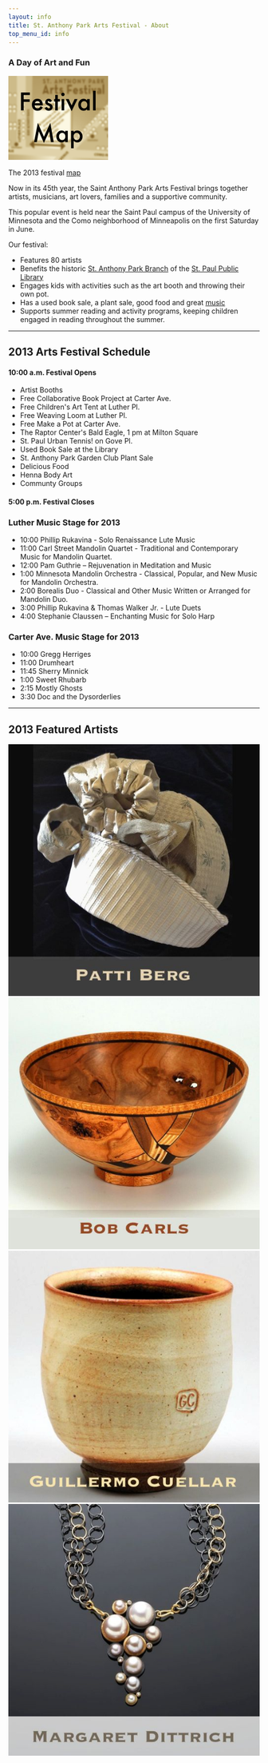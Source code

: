 ```yaml
---
layout: info
title: St. Anthony Park Arts Festival - About
top_menu_id: info
---
```

### A Day of Art and Fun

<div class="rightpic">
  <a href="/images/map2013.pdf">
    <img src="/images/map2013.png" alt="map" width="200">
  </a>
  <p class="caption">
    The 2013 festival <a href="/images/map2013.pdf">map</a>
  </p>
</div>

Now in its 45th year, the Saint Anthony Park Arts Festival
brings together artists, musicians, art lovers, families and a
supportive community.

This popular event is held near the Saint Paul campus of
the University of Minnesota and the Como neighborhood of Minneapolis
on the first Saturday in June.

Our festival:
- Features 80 artists
- Benefits the historic
  [St. Anthony Park Branch](http://www.sppl.org/about/locations/saint-anthony-park)
  of the [St. Paul Public Library](http://www.sppl.org/home)
- Engages kids with activities such as the art booth
  and throwing their own pot.
- Has a used book sale, a plant sale, good food and great
  [music](/info/index.html)
- Supports summer reading and activity programs,
  keeping children engaged in reading throughout the summer.

___

## 2013 Arts Festival Schedule

#### 10:00 a.m. Festival Opens

- Artist Booths
- Free Collaborative Book Project at Carter Ave.
- Free Children's Art Tent at Luther Pl.
- Free Weaving Loom at Luther Pl.
- Free Make a Pot at Carter Ave.
- The Raptor Center's Bald Eagle, 1 pm at Milton Square
- St. Paul Urban Tennis! on Gove Pl.
- Used Book Sale at the Library
- St. Anthony Park Garden Club Plant Sale
- Delicious Food
- Henna Body Art
- Communty Groups

#### 5:00 p.m. Festival Closes

### Luther Music Stage for 2013

- 10:00 Phillip Rukavina - Solo Renaissance Lute Music
- 11:00 Carl Street Mandolin Quartet - Traditional and Contemporary Music for Mandolin Quartet.
- 12:00 Pam Guthrie – Rejuvenation in Meditation and Music
- 1:00 Minnesota Mandolin Orchestra - Classical, Popular, and New Music for Mandolin Orchestra.
- 2:00 Borealis Duo - Classical and Other Music Written or Arranged for Mandolin Duo.
- 3:00 Phillip Rukavina & Thomas Walker Jr. - Lute Duets
- 4:00 Stephanie Claussen – Enchanting Music for Solo Harp

### Carter Ave. Music Stage for 2013

- 10:00 Gregg Herriges
- 11:00 Drumheart
- 11:45 Sherry Minnick 
- 1:00 Sweet Rhubarb
- 2:15 Mostly Ghosts
- 3:30 Doc and the Dysorderlies

---

<div class="hero">
  <h2>2013 Featured Artists</h2>
  <a href="/info/berg.html">
    <img src="/images/FeaturedBerg.jpeg">
  </a>
  <a href="/info/carls.html">
    <img src="/images/FeaturedCarls.jpeg">
  </a>
  <a href="/info/cuellar.html">
    <img src="/images/FeaturedCuellar.jpeg">
  </a>
  <a href="/info/dittrich.html">
    <img src="/images/FeaturedDittrich.jpeg">
  </a>
</div>
